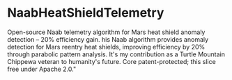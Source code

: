 # NaabHeatShieldTelemetry
Open-source Naab telemetry algorithm for Mars heat shield anomaly detection – 20% efficiency gain.
his Naab algorithm provides anomaly detection for Mars reentry heat shields, improving efficiency by 20% through parabolic pattern analysis. It's my contribution as a Turtle Mountain Chippewa veteran to humanity's future. Core patent-protected; this slice free under Apache 2.0."  

